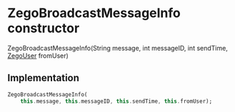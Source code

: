 


# ZegoBroadcastMessageInfo constructor







ZegoBroadcastMessageInfo(String message, int messageID, int sendTime, [ZegoUser](../../zego_uikit_prebuilt_live_audio_room/ZegoUser-class.md) fromUser)





## Implementation

```dart
ZegoBroadcastMessageInfo(
    this.message, this.messageID, this.sendTime, this.fromUser);
```








